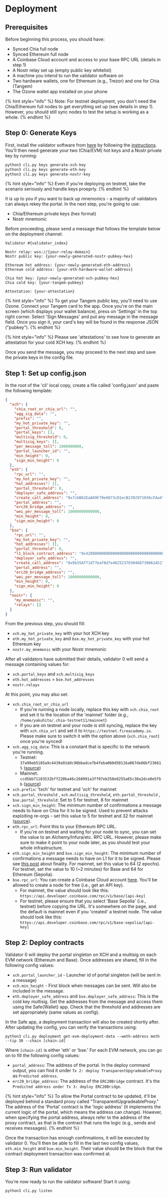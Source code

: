 # Deployment

## Prerequisites

Before beginning this process, you should have:

* Synced Chia full node
* Synced Ethereum full node
* A Coinbase Cloud account and access to your base RPC URL (details in step 1)
* A Nostr relay set up (empty public key whitelist)
* A machine you intend to run the validator software on
* Two hardware wallets, one for Ethereum (e.g., Trezor) and one for Chia (Tangem)
* &#x20;The Ozone wallet app installed on your phone

{% hint style="info" %}
Note: For testnet deployment, you don't need the Chia/Ethereum full nodes to get everything set up (see details in step 1). However, you should still sync nodes to test the setup is working as a whole.
{% endhint %}

## Step 0: Generate Keys

First, install the validator software from [here](https://github.com/warpdotgreen/cli) by following the [instructions](https://github.com/warpdotgreen/cli?tab=readme-ov-file#install). You'll then need generate your two (Chia/EVM) hot keys and a Nostr private key by running:

```bash
python3 cli.py keys generate-xch-key
python3 cli.py keys generate-eth-key
python3 cli.py keys generate-nostr-key
```

{% hint style="info" %}
Even if you're deploying on testnet, take the scenario seriously and handle keys proeprly.
{% endhint %}

It is up to you if you want to back up mnemonics - a majority of validators can always rekey the portal. In the next step, you're going to use:

* Chia/Ethereum private keys (hex format)
* Nostr mnemonic

Before proceeding, please send a message that follows the template below on the deployment channel:

```
Validator #{validator_index}

Nostr relay: wss://{your-relay-domain}
Nostr public key: {your-newly-generated-nostr-pubkey-hex}

Ethereum hot address: {your-newly-generated-eth-address}
Ethereum cold address: {your-eth-hardware-wallet-address}

Chia hot key: {your-newly-generated-xch-pubkey-hex}
Chia cold key: {your-tangem-pubkey}

Attestation: {your-attestation}
```

{% hint style="info" %}
To get your Tangem public key, you'll need to use Ozone. Connect your Tangem card to the app. Once you're on the main screen (which displays your wallet balance), press on 'Settings' in the top right corner. Select 'Sign Messages' and put any message in the message field. Once you sign it, your card's key will be found in the response JSON ("pubkey").
{% endhint %}

{% hint style="info" %}
Please see 'attestations' to see how to generate an attestation for your cold XCH key.
{% endhint %}

Once you send the message, you may proceed to the next step and save the private keys in the config file.

## Step 1: Set up config.json

In the root of the 'cli' local copy, create a file called 'config.json' and paste the following template:

```json
{
  "xch": {
    "chia_root_or_chia_url": "",
    "agg_sig_data": "",
    "prefix": "",
    "my_hot_private_key": "",
    "portal_threshold": 0,
    "portal_keys": [],
    "multisig_threshold": 0,
    "multisig_keys": [],
    "per_message_toll": 1000000000,
    "portal_launcher_id": "",
    "min_height": 0,
    "sign_min_height": 0
  },
  "eth": {
    "rpc_url": "",
    "my_hot_private_key": "",
    "hot_addresses": [],
    "portal_threshold": 0,
    "deployer_safe_address": "",
    "create_call_address": "0x7cbB62EaA69F79e6873cD1ecB2392971036cFAa4",
    "portal_address": "",
    "erc20_bridge_address": "",
    "wei_per_message_toll": 10000000000000,
    "min_height": 0,
    "sign_min_height": 0
  },
  "bse": {
    "rpc_url": "",
    "my_hot_private_key": "",
    "hot_addresses": [],
    "portal_threshold": 0,
    "l1_block_contract_address": "0x4200000000000000000000000000000000000015",
    "deployer_safe_address": "",
    "create_call_address": "0x9b35Af71d77eaf8d7e40252370304687390A1A52",
    "portal_address": "",
    "erc20_bridge_address": "",
    "wei_per_message_toll": 10000000000000,
    "min_height": 0,
    "sign_min_height": 0
  },
  "nostr": {
    "my_mnemonic": "",
    "relays": []
  }
}
```

From the previous step, you should fill:

* `xch.my_hot_private_key` with your hot XCH key
* `eth.my_hot_private_key` and `bse.my_hot_private_key` with your hot Ethereum key
* `nostr.my_mnemonic` with your Nostr mnemonic

After all validators have submitted their details, validator 0 will send a message containing values for:

* `xch.portal_keys` and `xch.multisig_keys`
* `eth.hot_addresses` = `bse.hot_addresses`
* `nostr.relays`

At this point, you may also set:

* `xch.chia_root_or_chia_url`
  * If you're running a node locally, replace this key with `xch.chia_root` and set it to the location of the 'mainnet' folder (e.g., `/home/yakuhito/.chia-testnet11/mainnet`)
  * If you are on testnet and your node is still syncing, replace the key with `xch.chia_url` and set it to `https://testnet.fireacademy.io`. Please make sure to switch it with the option above (`xch.chia_root`) once you're synced!
* `xch.agg_sig_data`: This is a constant that is specific to the network you're running.&#x20;
  * Testnet: `37a90eb5185a9c4439a91ddc98bbadce7b4feba060d50116a067de66bf236615` ([source](https://github.com/Chia-Network/chia-blockchain/blob/main/chia/util/initial-config.yaml#L90))&#x20;
  * Mainnet: `ccd5bb71183532bff220ba46c268991a3ff07eb358e8255a65c30a2dce0e5fbb` ([source](https://github.com/Chia-Network/chia-blockchain/blob/main/chia/util/initial-config.yaml#L18))
* `xch.prefix`: 'txch' for testnet and 'xch' for mainnet&#x20;
* `xch.portal_threshold` ,  `xch.multisig_threshold`, `eth.portal_threshold` ,  `bse.portal_threshold`: Set to 5 for testnet, 8 for mainnet
* `xch.sign_min_height`: The minimum number of confirmations a message needs to have on Chia for it to be signed. Used to prevent attacks exploiting re-orgs - set this value to 5 for testnet and 32 for mainnet ([source](https://docs.chia.net/consensus-analysis/)).
* `eth.rpc_url`: Point this to your Ethereum RPC URL.
  * If you're on testnet and waiting for your node to sync, you can set the value to an Alchemy/Infura/etc. RPC URL. However, please make sure to make it point to your node later, as you should test your whole infrastructure.
* `eth.sign_min_height` and `bse.sign_min_height`: The minimum number of confirmations a message needs to have on L1 for it to be signed. Please see [this post](https://jumpcrypto.com/writing/bridging-and-finality-op-and-arb/) about finality. For mainnet, set this value to 64 (2 epochs). For testnet, set the value to 10 (\~2 minutes) for Base and 64 for Ethereum (Sepolia).
* `bse.rpc_url`: You can create a Coinbase Cloud account [here](https://portal.cloud.coinbase.com/). You'll be allowed to create a node for free (i.e., get an API key).
  * For mainnet, the value should look like this: `https://api.developer.coinbase.com/rpc/v1/base/[api-key]`
  * For testnet, please ensure that you select 'Base Sepolia' (i.e., testnet) before copying the URL. It's somewhere on the page, and the default is mainnet even if you 'created' a testnet node. The value should look like this: `https://api.developer.coinbase.com/rpc/v1/base-sepolia/[api-key]`

## Step 2:  Deploy contracts

Validator 0 will deploy the portal singleton on XCH and a multisig on each EVM network (Ethereum and Base). Once addresses are shared, fill in the following config values:

* `xch.portal_launcher_id` - Launcher id of portal singleton (will be sent in a message)
* `xch.min_height` - First block when messages can be sent. Will also be included in the message.
* `eth.deployer_safe_address` and `bse.deployer_safe_address`: This is the cold key multisig. Get the addresses from the message and access them using the Safe{Wallet} app. Check that the threshold and addresses are set appropriately (same values as config).

In the Safe app, a deployment transaction will also be created shortly after. After updating the config, you can verify the transactions using:

```
python3 cli.py deployment get-evm-deployment-data --weth-address meth --tip 30 --chain [chain-id]
```

Where `[chain-id]` is either 'eth' or 'bse.' For each EVM network, you can go on to fill the following config values:

* `portal_address`: The address of the portal. In the deploy command output, you can find it under `Tx 2: deploy TransparentUpgradeableProxy` as `Predicted address`.
* `erc20_bridge_address`: The address of the `ERC20Bridge` contract. It's the `Predicted address under Tx 3: deploy ERC20Bridge`.

{% hint style="info" %}
To allow the Portal contract to be updated, it'll be deployed behind a standard proxy called "TransparentUpgradeableProxy." The address of the 'Portal' contract is the 'logic address' (it implements the current logic of the portal, which means the address can change). However, when specifying the portal address, always refer to the address of the proxy contract, as that is the contract that runs the logic (e.g., sends and receives messages).
{% endhint %}

Once the transaction has enough confirmations, it will be executed by validator 0. You'll then be able to fill in the last two config values, `eth.min_height` and `bse.min_height`. Their value should be the block that the contract deployment transaction was confirmed at.

## Step 3: Run validator

You're now ready to run the validator software! Start it using:

```
python3 cli.py listen
```
